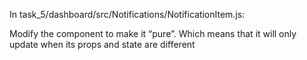 In task_5/dashboard/src/Notifications/NotificationItem.js:

Modify the component to make it “pure”. Which means that it will only update when its props and state are different
